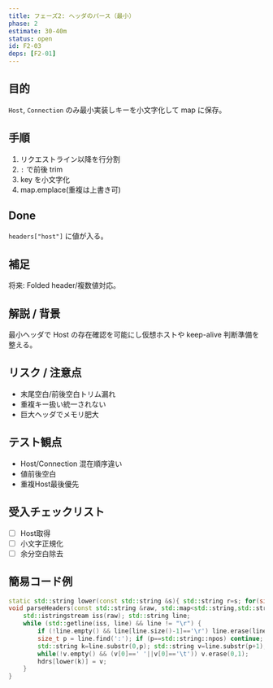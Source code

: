 ```yaml
---
title: フェーズ2: ヘッダのパース（最小）
phase: 2
estimate: 30-40m
status: open
id: F2-03
deps: [F2-01]
---
```


## 目的
`Host`, `Connection` のみ最小実装しキーを小文字化して map に保存。

## 手順
1. リクエストライン以降を行分割
2. `:` で前後 trim
3. key を小文字化
4. map.emplace(重複は上書き可)

## Done
`headers["host"]` に値が入る。

## 補足
将来: Folded header/複数値対応。

## 解説 / 背景
最小ヘッダで Host の存在確認を可能にし仮想ホストや keep-alive 判断準備を整える。

## リスク / 注意点
- 末尾空白/前後空白トリム漏れ
- 重複キー扱い統一されない
- 巨大ヘッダでメモリ肥大

## テスト観点
- Host/Connection 混在順序違い
- 値前後空白
- 重複Host最後優先

## 受入チェックリスト
- [ ] Host取得
- [ ] 小文字正規化
- [ ] 余分空白除去

## 簡易コード例
```cpp
static std::string lower(const std::string &s){ std::string r=s; for(size_t i=0;i<r.size();++i) r[i]=std::tolower(r[i]); return r; }
void parseHeaders(const std::string &raw, std::map<std::string,std::string> &hdrs){
	std::istringstream iss(raw); std::string line;
	while (std::getline(iss, line) && line != "\r") {
		if (!line.empty() && line[line.size()-1]=='\r') line.erase(line.size()-1);
		size_t p = line.find(':'); if (p==std::string::npos) continue;
		std::string k=line.substr(0,p); std::string v=line.substr(p+1);
		while(!v.empty() && (v[0]==' '||v[0]=='\t')) v.erase(0,1);
		hdrs[lower(k)] = v;
	}
}
```

